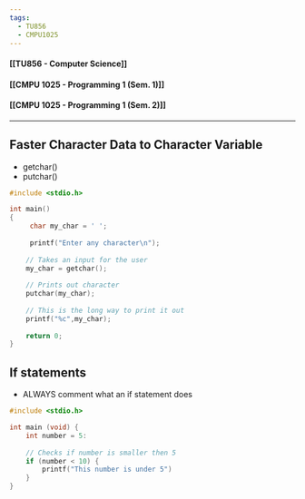 ```yaml
---
tags:
  - TU856
  - CMPU1025
---
```

#### [[TU856 - Computer Science]]
#### [[CMPU 1025 - Programming 1 (Sem. 1)]]
#### [[CMPU 1025 - Programming 1 (Sem. 2)]]

---

## Faster Character Data to Character Variable
- getchar()
- putchar()

``` c
#include <stdio.h>

int main()
{
	 char my_char = ' ';
    
	 printf("Enter any character\n");
	
	// Takes an input for the user
	my_char = getchar();
	
    // Prints out character
    putchar(my_char);
    
    // This is the long way to print it out
    printf("%c",my_char);
    
	return 0;
}

```

## If statements
- ALWAYS comment what an if statement does

``` c
#include <stdio.h>

int main (void) {
	int number = 5:
	
	// Checks if number is smaller then 5
	if (number < 10) {
		printf("This number is under 5")
	}
}
```




